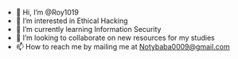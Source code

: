 - 👋 Hi, I’m @Roy1019
- 👀 I’m interested in Ethical Hacking
- 🌱 I’m currently learning Information Security
- 💞️ I’m looking to collaborate on new resources for my studies
- 📫 How to reach me by mailing me at Notybaba0009@gmail.com

<!---
Roy1019/Roy1019 is a ✨ special ✨ repository because its `README.md` (this file) appears on your GitHub profile.
You can click the Preview link to take a look at your changes.
--->
